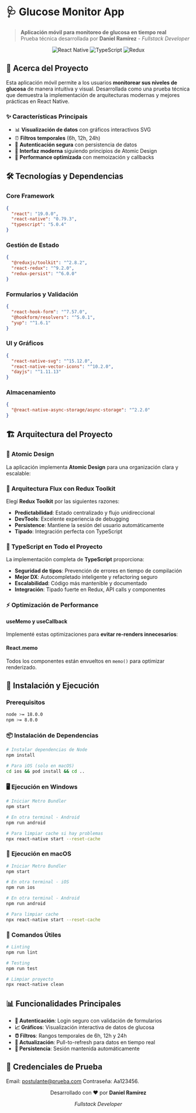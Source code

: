 # 🩺 Glucose Monitor App

> **Aplicación móvil para monitoreo de glucosa en tiempo real**  
> Prueba técnica desarrollada por **Daniel Ramírez** - *Fullstack Developer*

<div align="center">

![React Native](https://img.shields.io/badge/React_Native-20232A?style=for-the-badge&logo=react&logoColor=61DAFB)
![TypeScript](https://img.shields.io/badge/TypeScript-007ACC?style=for-the-badge&logo=typescript&logoColor=white)
![Redux](https://img.shields.io/badge/Redux-593D88?style=for-the-badge&logo=redux&logoColor=white)

</div>

## 📱 Acerca del Proyecto

Esta aplicación móvil permite a los usuarios **monitorear sus niveles de glucosa** de manera intuitiva y visual. Desarrollada como una prueba técnica que demuestra la implementación de arquitecturas modernas y mejores prácticas en React Native.

### ✨ Características Principais
- 📊 **Visualización de datos** con gráficos interactivos SVG
- ⏰ **Filtros temporales** (6h, 12h, 24h)
- 🔐 **Autenticación segura** con persistencia de datos
- 🎨 **Interfaz moderna** siguiendo principios de Atomic Design
- 🚀 **Performance optimizada** con memoización y callbacks

## 🛠️ Tecnologías y Dependencias

### Core Framework
```json
{
  "react": "19.0.0",
  "react-native": "0.79.3",
  "typescript": "5.0.4"
}
```

### Gestión de Estado
```json
{
  "@reduxjs/toolkit": "^2.8.2",
  "react-redux": "^9.2.0",
  "redux-persist": "^6.0.0"
}
```

### Formularios y Validación
```json
{
  "react-hook-form": "^7.57.0",
  "@hookform/resolvers": "^5.0.1",
  "yup": "^1.6.1"
}
```

### UI y Gráficos
```json
{
  "react-native-svg": "^15.12.0",
  "react-native-vector-icons": "^10.2.0",
  "dayjs": "^1.11.13"
}
```

### Almacenamiento
```json
{
  "@react-native-async-storage/async-storage": "^2.2.0"
}
```

## 🏗️ Arquitectura del Proyecto

### 🎯 Atomic Design
La aplicación implementa **Atomic Design** para una organización clara y escalable:

### 🔄 Arquitectura Flux con Redux Toolkit
Elegí **Redux Toolkit** por las siguientes razones:

- **Predictabilidad**: Estado centralizado y flujo unidireccional
- **DevTools**: Excelente experiencia de debugging
- **Persistence**: Mantiene la sesión del usuario automáticamente
- **Tipado**: Integración perfecta con TypeScript

### 📝 TypeScript en Todo el Proyecto
La implementación completa de **TypeScript** proporciona:

- **Seguridad de tipos**: Prevención de errores en tiempo de compilación
- **Mejor DX**: Autocompletado inteligente y refactoring seguro
- **Escalabilidad**: Código más mantenible y documentado
- **Integración**: Tipado fuerte en Redux, API calls y componentes

### ⚡ Optimización de Performance

#### useMemo y useCallback
Implementé estas optimizaciones para **evitar re-renders innecesarios**:
#### React.memo
Todos los componentes están envueltos en `memo()` para optimizar renderizado.


## 🚀 Instalación y Ejecución

### Prerequisitos
```bash
node >= 18.0.0
npm >= 8.0.0
```

### 📦 Instalación de Dependencias
```bash
# Instalar dependencias de Node
npm install

# Para iOS (solo en macOS)
cd ios && pod install && cd ..
```

### 🖥️ Ejecución en Windows

```bash
# Iniciar Metro Bundler
npm start

# En otra terminal - Android
npm run android

# Para limpiar cache si hay problemas
npx react-native start --reset-cache
```

### 🍎 Ejecución en macOS

```bash
# Iniciar Metro Bundler
npm start

# En otra terminal - iOS
npm run ios

# En otra terminal - Android
npm run android

# Para limpiar cache
npx react-native start --reset-cache
```

### 🔧 Comandos Útiles

```bash
# Linting
npm run lint

# Testing
npm run test

# Limpiar proyecto
npx react-native clean
```

## 📊 Funcionalidades Principales

- **🔐 Autenticación**: Login seguro con validación de formularios
- **📈 Gráficos**: Visualización interactiva de datos de glucosa
- **⏰ Filtros**: Rangos temporales de 6h, 12h y 24h
- **🔄 Actualización**: Pull-to-refresh para datos en tiempo real
- **💾 Persistencia**: Sesión mantenida automáticamente

## 🎨 Credenciales de Prueba
  Email: postulante@prueba.com
  Contraseña: Aa123456.

  <div align="center">
  <p>Desarrollado con ❤️ por <strong>Daniel Ramírez</strong></p>
  <p><em>Fullstack Developer</em></p>
</div>